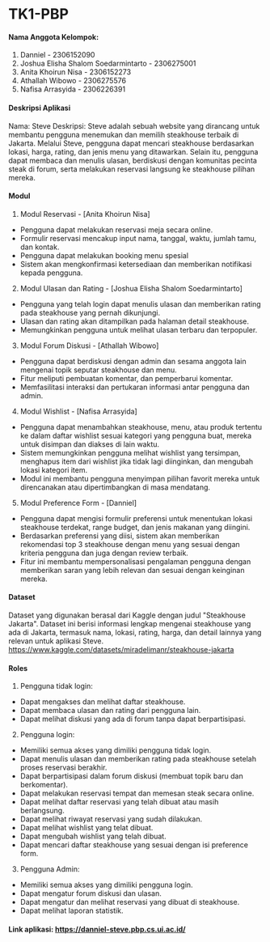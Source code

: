 # TK1-PBP

#### Nama Anggota Kelompok:
1. Danniel - 2306152090
2. Joshua Elisha Shalom Soedarmintarto - 2306275001
3. Anita Khoirun Nisa - 2306152273
4. Athallah Wibowo - 2306275576
5. Nafisa Arrasyida - 2306226391

#### Deskripsi Aplikasi 
Nama: Steve
Deskripsi: Steve adalah sebuah website yang dirancang untuk membantu pengguna menemukan dan memilih steakhouse terbaik di Jakarta. Melalui Steve, pengguna dapat mencari steakhouse berdasarkan lokasi, harga, rating, dan jenis menu yang ditawarkan. Selain itu, pengguna dapat membaca dan menulis ulasan, berdiskusi dengan komunitas pecinta steak di forum, serta melakukan reservasi langsung ke steakhouse pilihan mereka.

#### Modul
1. Modul Reservasi - [Anita Khoirun Nisa]
- Pengguna dapat melakukan reservasi meja secara online.
- Formulir reservasi mencakup input nama, tanggal, waktu, jumlah tamu, dan kontak.
- Pengguna dapat melakukan booking menu spesial
- Sistem akan mengkonfirmasi ketersediaan dan memberikan notifikasi kepada pengguna.

2. Modul Ulasan dan Rating - [Joshua Elisha Shalom Soedarmintarto]
- Pengguna yang telah login dapat menulis ulasan dan memberikan rating pada steakhouse yang pernah dikunjungi.
- Ulasan dan rating akan ditampilkan pada halaman detail steakhouse.
- Memungkinkan pengguna untuk melihat ulasan terbaru dan terpopuler.

3. Modul Forum Diskusi - [Athallah Wibowo]
- Pengguna dapat berdiskusi dengan admin dan sesama anggota lain mengenai topik seputar steakhouse dan menu.
- Fitur meliputi pembuatan komentar, dan pemperbarui komentar.
- Memfasilitasi interaksi dan pertukaran informasi antar pengguna dan admin.

4. Modul Wishlist - [Nafisa Arrasyida]
- Pengguna dapat menambahkan steakhouse, menu, atau produk tertentu ke dalam daftar wishlist sesuai kategori yang pengguna buat, mereka untuk disimpan dan diakses di lain waktu.
- Sistem memungkinkan pengguna melihat wishlist yang tersimpan, menghapus item dari wishlist jika tidak lagi diinginkan, dan mengubah lokasi kategori item.
- Modul ini membantu pengguna menyimpan pilihan favorit mereka untuk direncanakan atau dipertimbangkan di masa mendatang. 

5. Modul Preference Form - [Danniel]
- Pengguna dapat mengisi formulir preferensi untuk menentukan lokasi steakhouse terdekat, range budget, dan jenis makanan yang diingini.
- Berdasarkan preferensi yang diisi, sistem akan memberikan rekomendasi top 3 steakhouse dengan menu yang sesuai dengan kriteria pengguna dan juga dengan review terbaik.
- Fitur ini membantu mempersonalisasi pengalaman pengguna dengan memberikan saran yang lebih relevan dan sesuai dengan keinginan mereka.

#### Dataset
Dataset yang digunakan berasal dari Kaggle dengan judul "Steakhouse Jakarta". Dataset ini berisi informasi lengkap mengenai steakhouse yang ada di Jakarta, termasuk nama, lokasi, rating, harga, dan detail lainnya yang relevan untuk aplikasi Steve. https://www.kaggle.com/datasets/miradelimanr/steakhouse-jakarta

#### Roles
1. Pengguna tidak login:
- Dapat mengakses dan melihat daftar steakhouse.
- Dapat membaca ulasan dan rating dari pengguna lain.
- Dapat melihat diskusi yang ada di forum tanpa dapat berpartisipasi.

2. Pengguna login:
- Memiliki semua akses yang dimiliki pengguna tidak login.
- Dapat menulis ulasan dan memberikan rating pada steakhouse setelah proses reservasi berakhir.
- Dapat berpartisipasi dalam forum diskusi (membuat topik baru dan berkomentar).
- Dapat melakukan reservasi tempat dan memesan steak secara online.
- Dapat melihat daftar reservasi yang telah dibuat atau masih berlangsung.
- Dapat melihat riwayat reservasi yang sudah dilakukan.
- Dapat melihat wishlist yang telat dibuat.
- Dapat mengubah wishlist yang telah dibuat.
- Dapat mencari daftar steakhouse yang sesuai dengan isi preference form.

3. Pengguna Admin:
- Memiliki semua akses yang dimiliki pengguna login.
- Dapat mengatur forum diskusi dan ulasan.
- Dapat mengatur dan melihat reservasi yang dibuat di steakhouse.
- Dapat melihat laporan statistik.

#### Link aplikasi: https://danniel-steve.pbp.cs.ui.ac.id/
